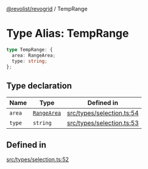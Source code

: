 [@revolist/revogrid](README.md) / TempRange

# Type Alias: TempRange

```ts
type TempRange: {
  area: RangeArea;
  type: string;
};
```

## Type declaration

| Name | Type | Defined in |
| ------ | ------ | ------ |
| `area` | [`RangeArea`](TypeAlias.RangeArea.md) | [src/types/selection.ts:54](https://github.com/revolist/revogrid/blob/0c3bb4ec80c81d5563060679540746537ed4be52/src/types/selection.ts#L54) |
| `type` | `string` | [src/types/selection.ts:53](https://github.com/revolist/revogrid/blob/0c3bb4ec80c81d5563060679540746537ed4be52/src/types/selection.ts#L53) |

## Defined in

[src/types/selection.ts:52](https://github.com/revolist/revogrid/blob/0c3bb4ec80c81d5563060679540746537ed4be52/src/types/selection.ts#L52)
